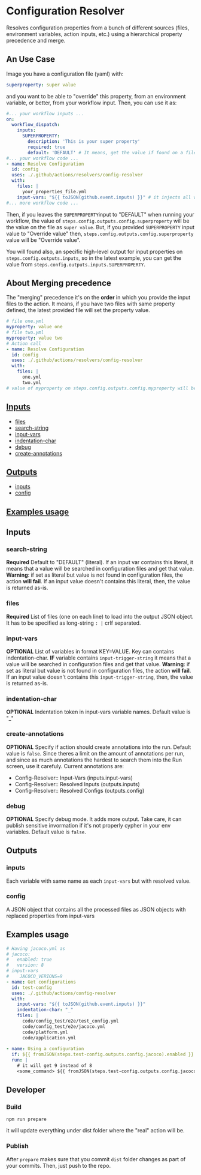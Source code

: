 # Configuration Resolver

Resolves configuration properties from a bunch of different sources (files, environment variables, action inputs, etc.) using a hierarchical property precedence and merge.

## An Use Case
Image you have a configuration file (yaml) with:

```yaml
superproperty: super value
```

and you want to be able to "override" this property, from an environment variable, or better, from your workflow input. Then, you can use it as:

```yaml
#... your workflow inputs ...
on:
  workflow_dispatch:
    inputs:
      SUPERPROPERTY:
        description: 'This is your super property'
        required: true
        default: 'DEFAULT' # It means, get the value if found on a file
#... your workflow code ...
- name: Resolve Configuration
  id: config
  uses: ./.github/actions/resolvers/config-resolver
  with:
    files: |
      your_properties_file.yml
    input-vars: "${{ toJSON(github.event.inputs) }}" # it injects all workflows inputs
#... more workflow code ...
```

Then, if you leaves the `SUPERPROPERTY`input to "DEFAULT" when running your workflow, the value of `steps.config.outputs.config.superproperty` will be the value on the file as `super value`. But, if you provided `SUPERPROPERTY` input value to "Override value" then, `steps.config.outputs.config.superproperty` value will be "Override value".

You will found also, an specific high-level output for input properties on `steps.config.outputs.inputs`, so in the latest example, you can get the value from `steps.config.outputs.inputs.SUPERPROPERTY`.

## About Merging precedence

The "merging" precedence it's on the **order** in which you provide the input files to the action. It means, if you have two files with same property defined, the latest provided file will set the property value.

```yaml
# file one.yml
myproperty: value one
# file two.yml
myproperty: value two
# Action call
- name: Resolve Configuration
  id: config
  uses: ./.github/actions/resolvers/config-resolver
  with:
    files: |
      one.yml
      two.yml
# value of myproperty on steps.config.outputs.config.myproperty will be "value two"
```

## [Inputs](#inputs)

- [files](#files)
- [search-string](#search-string)
- [input-vars](#input-vars)
- [indentation-char](#indentation-char)
- [debug](#debug)
- [create-annotations](#create-annotations)

## [Outputs](#outputs)

- [inputs](#inputs)
- [config](#config)

## [Examples usage](#examples)

<h2 style="font-weight: bold" id="inputs">Inputs</h2>

<h3 style="font-weight: bold" id="search-string">search-string</h3>

**Required** Default to "DEFAULT" (literal).
If an input var contains this literal, it means that a value will be searched in configuration files and get that value. **Warning**: if set as literal but value is not found in configuration files, the action **will fail**.
If an input value doesn't contains this literal, then, the value is returned as-is.

<h3 style="font-weight: bold" id="files">files</h3>

**Required** List of files (one on each line) to load into the output JSON object.
It has to be specified as long-string `: |` crlf separated.

<h3 style="font-weight: bold" id="input-vars">input-vars</h3>

**OPTIONAL** List of variables in format KEY=VALUE. Key can contains indentation-char.
**IF** variable contains `input-trigger-string` it means that a value will be searched in configuration files and get that value. **Warning**: if set as literal but value is not found in configuration files, the action **will fail**.
If an input value doesn't contains this `input-trigger-string`, then, the value is returned as-is.

<h3 style="font-weight: bold" id="indentation-char">indentation-char</h3>

**OPTIONAL** Indentation token in input-vars variable names. Default value is "_"

<h3 style="font-weight: bold" id="create-annotations">create-annotations</h3>

**OPTIONAL** Specify if action should create annotations into the run. Default value is `false`. Since theres a limit on the amount of annotations per run, and since as much annotations the hardest to search them into the Run screen, use it carefuly.
Current annotations are:
* Config-Resolver:: Input-Vars (inputs.input-vars)
* Config-Resolver:: Resolved Inputs (outputs.inputs)
* Config-Resolver:: Resolved Configs (outputs.config)

<h3 style="font-weight: bold" id="debug">debug</h3>

**OPTIONAL** Specify debug mode. It adds more output. Take care, it can publish sensitive invormation if it's not properly cypher in your env variables. Default value is `false`.

<h2 style="font-weight: bold" id="outputs">Outputs</h2>

<h3 style="font-weight: bold" id="inputs">inputs</h3>

Each variable with same name as each `input-vars` but with resolved value.

<h3 style="font-weight: bold" id="config">config</h3>

A JSON object that contains all the processed files as JSON objects with replaced properties from input-vars

<h2 style="font-weight: bold" id="examples">Examples usage</h2>

```yaml
# Having jacoco.yml as
# jacoco:
#   enabled: true
#   version: 8
# input-vars
#    JACOCO_VERIONS=9
- name: Get configurations
  id: test-config
  uses: ./.github/actions/config-resolver
  with:
    input-vars: "${{ toJSON(github.event.inputs) }}"
    indentation-char: "_"
    files: |
      code/config_test/e2e/test_config.yml
      code/config_test/e2e/jacoco.yml
      code/platform.yml
      code/application.yml
  
- name: Using a configuration
  if: ${{ fromJSON(steps.test-config.outputs.config.jacoco).enabled }} # it will get true
  run: |
    # it will get 9 instead of 8
    <some_command> ${{ fromJSON(steps.test-config.outputs.config.jacoco).version }}
```

## Developer

### Build

```shell
npm run prepare
```
it will update everything under dist folder where the "real" action will be.

### Publish

After `prepare` makes sure that you commit `dist` folder changes as part of your commits. Then, just push to the repo.